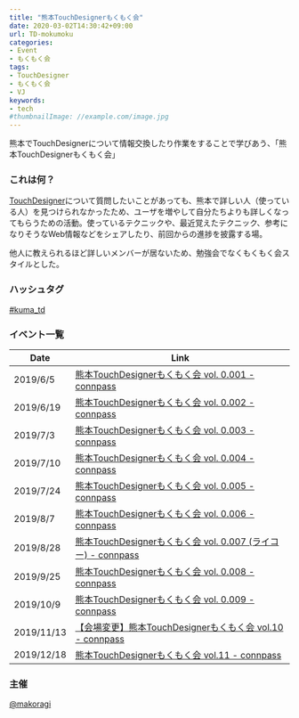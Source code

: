 ```yaml
---
title: "熊本TouchDesignerもくもく会"
date: 2020-03-02T14:30:42+09:00
url: TD-mokumoku
categories:
- Event
- もくもく会
tags:
- TouchDesigner
- もくもく会
- VJ
keywords:
- tech
#thumbnailImage: //example.com/image.jpg
---
```

熊本でTouchDesignerについて情報交換したり作業をすることで学びあう、「熊本TouchDesignerもくもく会」

<!--more-->

### これは何？

[TouchDesigner](https://www.derivative.ca/)について質問したいことがあっても、熊本で詳しい人（使っている人）を見つけられなかったため、ユーザを増やして自分たちよりも詳しくなってもらうための活動。使っているテクニックや、最近覚えたテクニック、参考になりそうなWeb情報などをシェアしたり、前回からの進捗を披露する場。

他人に教えられるほど詳しいメンバーが居ないため、勉強会でなくもくもく会スタイルとした。

### ハッシュタグ

[#kuma_td](https://twitter.com/hashtag/kuma_td)

### イベント一覧

| Date | Link |
| ---- | ---- |
| 2019/6/5 | [熊本TouchDesignerもくもく会 vol\. 0\.001 \- connpass](https://kumamcn.connpass.com/event/134132/) |
| 2019/6/19 | [熊本TouchDesignerもくもく会 vol\. 0\.002 \- connpass](https://kumamcn.connpass.com/event/134433/) |
| 2019/7/3 | [熊本TouchDesignerもくもく会 vol\. 0\.003 \- connpass](https://kumamcn.connpass.com/event/136386/) |
| 2019/7/10 | [熊本TouchDesignerもくもく会 vol\. 0\.004 \- connpass](https://kumamcn.connpass.com/event/138221/) |
| 2019/7/24 | [熊本TouchDesignerもくもく会 vol\. 0\.005 \- connpass](https://kumamcn.connpass.com/event/139146/) |
| 2019/8/7 | [熊本TouchDesignerもくもく会 vol\. 0\.006 \- connpass](https://kumamcn.connpass.com/event/140815/) |
| 2019/8/28 | [熊本TouchDesignerもくもく会 vol\. 0\.007 \(ライコー\) \- connpass](https://kumamcn.connpass.com/event/143406/)
| 2019/9/25 | [熊本TouchDesignerもくもく会 vol\. 0\.008 \- connpass](https://kumamcn.connpass.com/event/146379/) |
| 2019/10/9 | [熊本TouchDesignerもくもく会 vol\. 0\.009 \- connpass](https://kumamcn.connpass.com/event/149130/) |
| 2019/11/13 | [【会場変更】熊本TouchDesignerもくもく会 vol\.10 \- connpass](https://kumamcn.connpass.com/event/154670/)
| 2019/12/18 | [熊本TouchDesignerもくもく会 vol\.11 \- connpass](https://kumamcn.connpass.com/event/159160/) |

### 主催

[@makoragi](https://twitter.com/makoragi)
